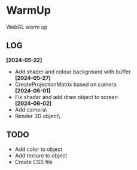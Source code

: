 # WarmUp
WebGL warm up

## LOG
**[2024-05-22]** 
  * Add shader and colour background with buffer\
**[2024-05-27]**
  * CreateProjectionMatrix based on camera\
**[2024-06-01]**
  * Fix shader and add draw object to screen\
**[2024-06-02]**
  * Add camera\
  * Render 3D object\

## TODO
* Add color to object
* Add texture to object
* Create CSS file
